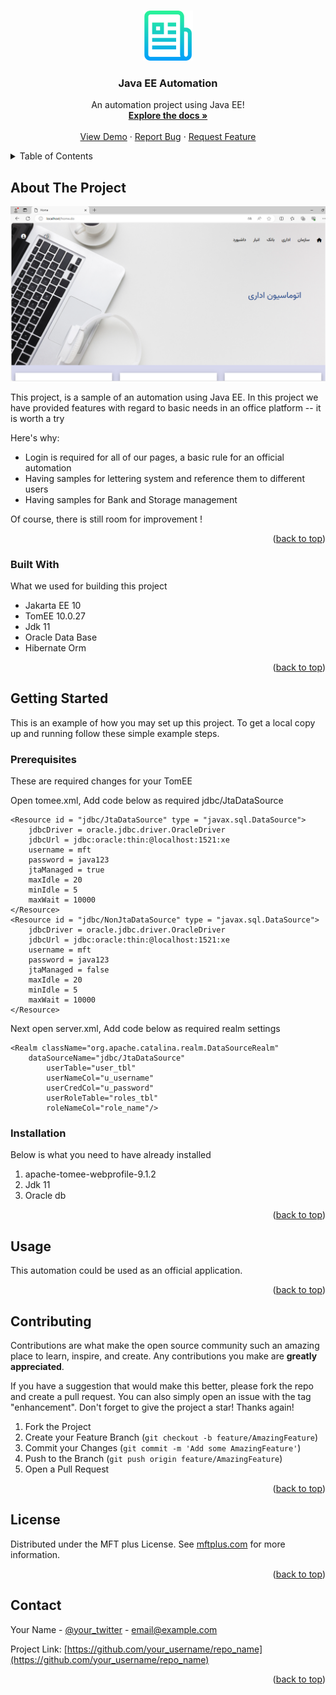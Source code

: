<!-- Improved compatibility of back to top link: See: https://github.com/othneildrew/Best-README-Template/pull/73 -->
<a name="readme-top"></a>
<!--
*** Thanks for checking out the Best-README-Template. If you have a suggestion
*** that would make this better, please fork the repo and create a pull request
*** or simply open an issue with the tag "enhancement".
*** Don't forget to give the project a star!
*** Thanks again! Now go create something AMAZING! :D
-->



<!-- PROJECT SHIELDS -->
<!--
*** I'm using markdown "reference style" links for readability.
*** Reference links are enclosed in brackets [ ] instead of parentheses ( ).
*** See the bottom of this document for the declaration of the reference variables
*** for contributors-url, forks-url, etc. This is an optional, concise syntax you may use.
*** https://www.markdownguide.org/basic-syntax/#reference-style-links
-->


<!-- PROJECT LOGO -->
<br />
<div align="center">
  <a href="https://github.com/AhmadMessbah/JavaEE_Automation">
    <img src="images/logo.png" alt="Logo" width="80" height="80">
  </a>

  <h3 align="center">Java EE Automation</h3>

  <p align="center">
    An automation project using Java EE!
    <br />
    <a href="https://github.com/AhmadMessbah/JavaEE_Automation"><strong>Explore the docs »</strong></a>
    <br />
    <br />
    <a href="https://github.com/AhmadMessbah/JavaEE_Automation">View Demo</a>
    ·
    <a href="https://github.com/AhmadMessbah/JavaEE_Automation">Report Bug</a>
    ·
    <a href="https://github.com/AhmadMessbah/JavaEE_Automation">Request Feature</a>
  </p>
</div>



<!-- TABLE OF CONTENTS -->
<details>
  <summary>Table of Contents</summary>
  <ol>
    <li>
      <a href="#about-the-project">About The Project</a>
      <ul>
        <li><a href="#built-with">Built With</a></li>
      </ul>
    </li>
    <li>
      <a href="#getting-started">Getting Started</a>
      <ul>
        <li><a href="#prerequisites">Prerequisites</a></li>
        <li><a href="#installation">Installation</a></li>
      </ul>
    </li>
    <li><a href="#usage">Usage</a></li>
    <li><a href="#contributing">Contributing</a></li>
    <li><a href="#license">License</a></li>
    <li><a href="#contact">Contact</a></li>
  </ol>
</details>



<!-- ABOUT THE PROJECT -->
## About The Project
<img src="images/home.png" alt="Home">

[//]: # ([![]&#40;E:\JavaFinalProject\letter\docs\images\home.png&#41;]&#40;https://example.com&#41;)

This project, is a sample of an automation using Java EE.
In this project we have provided features with regard to basic needs in an office platform -- it is worth a try

Here's why:
* Login is required for all of our pages, a basic rule for an official automation
* Having samples for lettering system and reference them to different users
* Having samples for Bank and Storage management

Of course, there is still room for improvement !

<p align="right">(<a href="#readme-top">back to top</a>)</p>



### Built With

What we used for building this project

* Jakarta EE 10
* TomEE 10.0.27
* Jdk 11
* Oracle Data Base
* Hibernate Orm


<p align="right">(<a href="#readme-top">back to top</a>)</p>



<!-- GETTING STARTED -->
## Getting Started

This is an example of how you may set up this project.
To get a local copy up and running follow these simple example steps.

### Prerequisites

These are required changes for your TomEE

Open tomee.xml,
Add code below as required jdbc/JtaDataSource
<?xml version = "1.0" encoding = "UTF-8"?>
<tomee>

    <Resource id = "jdbc/JtaDataSource" type = "javax.sql.DataSource">
        jdbcDriver = oracle.jdbc.driver.OracleDriver
        jdbcUrl = jdbc:oracle:thin:@localhost:1521:xe
        username = mft
        password = java123
        jtaManaged = true
        maxIdle = 20
        minIdle = 5
        maxWait = 10000
    </Resource>
    <Resource id = "jdbc/NonJtaDataSource" type = "javax.sql.DataSource">
        jdbcDriver = oracle.jdbc.driver.OracleDriver
        jdbcUrl = jdbc:oracle:thin:@localhost:1521:xe
        username = mft
        password = java123
        jtaManaged = false
        maxIdle = 20
        minIdle = 5
        maxWait = 10000
    </Resource>
</tomee>

Next open server.xml,
Add code below as required realm settings

    <Realm className="org.apache.catalina.realm.DataSourceRealm"
        dataSourceName="jdbc/JtaDataSource"
            userTable="user_tbl"
            userNameCol="u_username"
            userCredCol="u_password"
            userRoleTable="roles_tbl"
            roleNameCol="role_name"/>

### Installation

Below is what you need to have already installed

1. apache-tomee-webprofile-9.1.2
2. Jdk 11
3. Oracle db

<p align="right">(<a href="#readme-top">back to top</a>)</p>

<!-- USAGE EXAMPLES -->
## Usage

This automation could be used as an official application.

<p align="right">(<a href="#readme-top">back to top</a>)</p>

<!-- CONTRIBUTING -->
## Contributing

Contributions are what make the open source community such an amazing place to learn, inspire, and create. Any contributions you make are **greatly appreciated**.

If you have a suggestion that would make this better, please fork the repo and create a pull request. You can also simply open an issue with the tag "enhancement".
Don't forget to give the project a star! Thanks again!

1. Fork the Project
2. Create your Feature Branch (`git checkout -b feature/AmazingFeature`)
3. Commit your Changes (`git commit -m 'Add some AmazingFeature'`)
4. Push to the Branch (`git push origin feature/AmazingFeature`)
5. Open a Pull Request

<p align="right">(<a href="#readme-top">back to top</a>)</p>



<!-- LICENSE -->
## License

Distributed under the MFT plus License. See <a href="https://mftplus.com/">mftplus.com</a> for more information.

<p align="right">(<a href="#readme-top">back to top</a>)</p>



<!-- CONTACT -->
## Contact

Your Name - [@your_twitter](https://twitter.com/your_username) - email@example.com

Project Link: [https://github.com/your_username/repo_name](https://github.com/your_username/repo_name)

<p align="right">(<a href="#readme-top">back to top</a>)</p>


<!-- MARKDOWN LINKS & IMAGES -->
<!-- https://www.markdownguide.org/basic-syntax/#reference-style-links -->
[contributors-shield]: https://img.shields.io/github/contributors/othneildrew/Best-README-Template.svg?style=for-the-badge
[contributors-url]: https://github.com/othneildrew/Best-README-Template/graphs/contributors
[forks-shield]: https://img.shields.io/github/forks/othneildrew/Best-README-Template.svg?style=for-the-badge
[forks-url]: https://github.com/othneildrew/Best-README-Template/network/members
[stars-shield]: https://img.shields.io/github/stars/othneildrew/Best-README-Template.svg?style=for-the-badge
[stars-url]: https://github.com/othneildrew/Best-README-Template/stargazers
[issues-shield]: https://img.shields.io/github/issues/othneildrew/Best-README-Template.svg?style=for-the-badge
[issues-url]: https://github.com/othneildrew/Best-README-Template/issues
[license-shield]: https://img.shields.io/github/license/othneildrew/Best-README-Template.svg?style=for-the-badge
[license-url]: https://github.com/othneildrew/Best-README-Template/blob/master/LICENSE.txt
[linkedin-shield]: https://img.shields.io/badge/-LinkedIn-black.svg?style=for-the-badge&logo=linkedin&colorB=555
[linkedin-url]: https://linkedin.com/in/othneildrew
[product-screenshot]: images/screenshot.png
[Next.js]: https://img.shields.io/badge/next.js-000000?style=for-the-badge&logo=nextdotjs&logoColor=white
[Next-url]: https://nextjs.org/
[React.js]: https://img.shields.io/badge/React-20232A?style=for-the-badge&logo=react&logoColor=61DAFB
[React-url]: https://reactjs.org/
[Vue.js]: https://img.shields.io/badge/Vue.js-35495E?style=for-the-badge&logo=vuedotjs&logoColor=4FC08D
[Vue-url]: https://vuejs.org/
[Angular.io]: https://img.shields.io/badge/Angular-DD0031?style=for-the-badge&logo=angular&logoColor=white
[Angular-url]: https://angular.io/
[Svelte.dev]: https://img.shields.io/badge/Svelte-4A4A55?style=for-the-badge&logo=svelte&logoColor=FF3E00
[Svelte-url]: https://svelte.dev/
[Laravel.com]: https://img.shields.io/badge/Laravel-FF2D20?style=for-the-badge&logo=laravel&logoColor=white
[Laravel-url]: https://laravel.com
[Bootstrap.com]: https://img.shields.io/badge/Bootstrap-563D7C?style=for-the-badge&logo=bootstrap&logoColor=white
[Bootstrap-url]: https://getbootstrap.com
[JQuery.com]: https://img.shields.io/badge/jQuery-0769AD?style=for-the-badge&logo=jquery&logoColor=white
[JQuery-url]: https://jquery.com 
